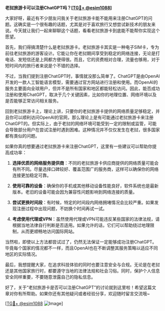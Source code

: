 **老挝旅游卡可以注册ChatGPT吗？[[TG💪+ @esim1088](https://t.me/s/esim1088)]**

大家好呀，最近有不少朋友问我关于老挝旅游卡能不能用来注册ChatGPT的问题。这确实是一个很有趣的话题，尤其是对于喜欢旅行又想尝试新技术的朋友来说。今天就让我们一起来聊聊这个话题，看看老挝旅游卡到底能不能帮你实现这个愿望。

首先，我们得搞清楚什么是老挝旅游卡。老挝旅游卡其实是一种电子SIM卡，专为前往老挝旅游的游客设计。它能让你在老挝期间享受到稳定的网络连接，无论是打电话、发短信还是上网都方便得很。而且，它的资费相对合理，流量也够用，对于短时间内的旅行者来说是个不错的选择。

不过，当我们提到注册ChatGPT时，事情就没那么简单了。ChatGPT是由OpenAI开发的一款人工智能语言模型，需要通过官方网站进行注册和使用。而OpenAI的服务主要面向全球用户，但并不是所有国家和地区都能轻松访问。因此，能否成功注册和使用ChatGPT，取决于几个关键因素，比如你的地理位置、网络环境以及是否能够正常访问相关服务。

回到老挝旅游卡上，理论上讲，只要你的老挝旅游卡提供的网络质量足够稳定，并且你可以顺利访问OpenAI的官网，那么理论上是有可能通过老挝旅游卡来注册ChatGPT的。但实际上，由于老挝的网络环境可能受到一定的限制或监管，可能会导致部分用户在尝试注册时遇到困难。这种情况并不仅仅发生在老挝，很多国家都有类似的问题。

如果你真的想要通过老挝旅游卡来注册ChatGPT，这里有一些建议可以帮助你提高成功率：

1. **选择优质的网络服务提供商**：不同的老挝旅游卡供应商提供的网络质量可能会有所不同。尽量选择口碑较好、覆盖范围广的服务商，这样可以确保你的网络连接更加稳定可靠。
   
2. **使用可靠的设备**：确保你的手机或其他移动设备性能良好，软件系统也是最新版本。老旧的设备可能会因为兼容性问题影响到网络连接的质量。

3. **尝试更换时间段**：有时候，特定的时间段内网络拥堵情况会比较严重。如果发现注册过程中出现问题，不妨换个时间再试一试。

4. **考虑使用代理或VPN**：虽然使用代理或VPN可能违反某些国家的法律法规，请根据当地法律自行判断是否适用。如果允许的话，它们可以帮助绕过地理限制，从而更顺畅地访问国际网站。

当然啦，即使以上方法都尝试过了，仍然无法保证一定能够成功注册ChatGPT。毕竟每个国家的情况都不一样，而且OpenAI也在不断调整其服务策略以适应不同地区的实际情况。

最后，我想提醒大家，在追求科技体验的同时也要注意安全与合规。无论是在老挝还是其他国家旅行时，都要遵守当地的法律法规和社会习俗。同时，保护个人信息安全同样重要，不要随意泄露自己的隐私信息。

好了，关于“老挝旅游卡是否可以注册ChatGPT”的讨论就到这里啦！希望这篇文章对你有所帮助。如果你还有其他疑问或者经验分享，欢迎随时留言交流哦~

[[TG💪+ @esim1088](https://t.me/s/esim1088) ![Image](https://i.postimg.cc/4NQfJmqS/Snipaste-2025-05-13-00-14-12.png)]